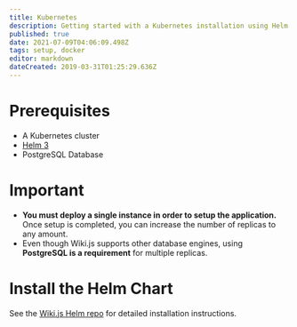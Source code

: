 ```yaml
---
title: Kubernetes
description: Getting started with a Kubernetes installation using Helm Charts
published: true
date: 2021-07-09T04:06:09.498Z
tags: setup, docker
editor: markdown
dateCreated: 2019-03-31T01:25:29.636Z
---
```


# Prerequisites

- A Kubernetes cluster
- [Helm 3](https://helm.sh/docs/using_helm/#installing-helm)
- PostgreSQL Database

# Important

- **You must deploy a single instance in order to setup the application.** Once setup is completed, you can increase the number of replicas to any amount.
- Even though Wiki.js supports other database engines, using **PostgreSQL is a requirement** for multiple replicas.

# Install the Helm Chart

See the [Wiki.js Helm repo](https://github.com/Requarks/wiki/tree/dev/dev/helm#introduction) for detailed installation instructions.

